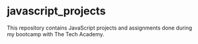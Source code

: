 # javascript_projects

This repository contains JavaScript projects and assignments done during my bootcamp with The Tech Academy.
